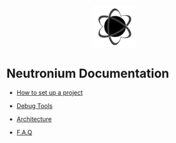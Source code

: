 <p align="center"><img <p align="center"><img width="100"src="../../Deploy/logo.png"></p>

# Neutronium Documentation

* [How to set up a project](.\SetUp.md)

* [Debug Tools](.\Tools.md)

* [Architecture](.\Architecture.md)

* [F.A.Q](.\FAQ.md)